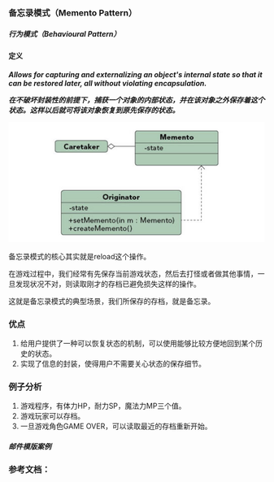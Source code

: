 ### 备忘录模式（Memento Pattern）

##### 行为模式（Behavioural Pattern）

#### 定义

***Allows for capturing and externalizing an object's internal state so that it can be restored later, all without violating encapsulation.***

***在不破坏封装性的前提下，捕获一个对象的内部状态，并在该对象之外保存着这个状态。这样以后就可将该对象恢复到原先保存的状态。***

![Memento Pattern UML](https://github.com/nox60/go-design-pattern/blob/master/images/memento_pattern.png)

备忘录模式的核心其实就是reload这个操作。

在游戏过程中，我们经常有先保存当前游戏状态，然后去打怪或者做其他事情，一旦发现状况不对，则读取刚才的存档已避免损失这样的操作。

这就是备忘录模式的典型场景，我们所保存的存档，就是备忘录。

### 优点
1. 给用户提供了一种可以恢复状态的机制，可以使用能够比较方便地回到某个历史的状态。
2. 实现了信息的封装，使得用户不需要关心状态的保存细节。

### 例子分析
1. 游戏程序，有体力HP，耐力SP，魔法力MP三个值。
2. 游戏玩家可以存档。
3. 一旦游戏角色GAME OVER，可以读取最近的存档重新开始。

##### 邮件模版案例

### 参考文档：
